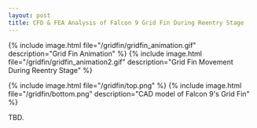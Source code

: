 ```yaml
---
layout: post
title: CFD & FEA Analysis of Falcon 9 Grid Fin During Reentry Stage
---
```

{% include image.html file="/gridfin/gridfin_animation.gif" description="Grid Fin Animation" %}
{% include image.html file="/gridfin/gridfin_animation2.gif" description="Grid Fin Movement During Reentry Stage" %}

{% include image.html file="/gridfin/top.png" %}
{% include image.html file="/gridfin/bottom.png" description="CAD model of Falcon 9's Grid Fin" %}

TBD.

